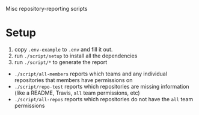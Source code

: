 Misc repository-reporting scripts

# Setup

1. copy `.env-example` to `.env` and fill it out.
1. run `./script/setup` to install all the dependencies
1. run `./script/*` to generate the report
  - `./script/all-members` reports which teams and any individual repositories that members have permissions on
  - `./script/repo-test` reports which repositories are missing information (like a README, Travis, `all` team permissions, etc)
  - `./script/all-repos` reports which repositories do not have the `all` team permissions
